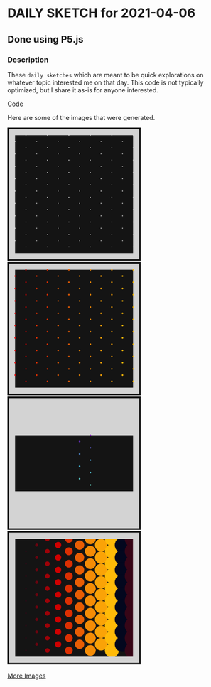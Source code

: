 # DAILY SKETCH for 2021-04-06

## Done using P5.js

### Description

These `daily sketches` which are meant to be quick explorations     on whatever topic interested me on that day. This code is not typically optimized, but I share it as-is     for anyone interested.

[Code](2021-04-06) 

Here are some of the images that were generated.

<img src = 'images/keep_2021-04-07-07-54-49.png' width = '300'> 
<img src = 'images/keep_2021-04-07-18-18-45.png' width = '300'> 
<img src = 'images/keep_2021-04-07-18-34-32.png' width = '300'> 
<img src = 'images/keep_2021-04-07-18-54-10.png' width = '300'> 


[More Images](2021-04-06/images) 

